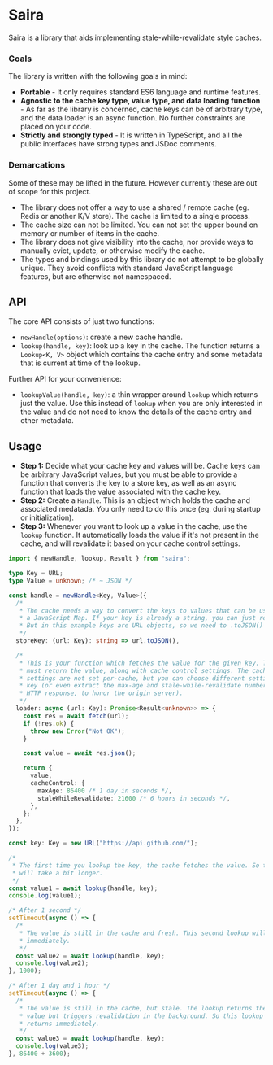 # Saira

Saira is a library that aids implementing stale-while-revalidate style caches.

### Goals

The library is written with the following goals in mind:

- **Portable** - It only requires standard ES6 language and runtime features.
- **Agnostic to the cache key type, value type, and data loading function** - As far as the library is concerned, cache keys can be of arbitrary type, and the data loader is an async function. No further constraints are placed on your code.
- **Strictly and strongly typed** - It is written in TypeScript, and all the public interfaces have strong types and JSDoc comments.

### Demarcations

Some of these may be lifted in the future. However currently these are out of scope for this project.

- The library does not offer a way to use a shared / remote cache (eg. Redis or another K/V store). The cache is limited to a single process.
- The cache size can not be limited. You can not set the upper bound on memory or number of items in the cache.
- The library does not give visibility into the cache, nor provide ways to manually evict, update, or otherwise modify the cache.
- The types and bindings used by this library do not attempt to be globally unique. They avoid conflicts with standard JavaScript language features, but are otherwise not namespaced.

## API

The core API consists of just two functions:

- `newHandle(options)`: create a new cache handle.
- `lookup(handle, key)`: look up a key in the cache. The function returns a `Lookup<K, V>` object which contains the cache entry and some metadata that is current at time of the lookup.

Further API for your convenience:

- `lookupValue(handle, key)`: a thin wrapper around `lookup` which returns just the value. Use this instead of `lookup` when you are only interested in the value and do not need to know the details of the cache entry and other metadata.

## Usage

- **Step 1:** Decide what your cache key and values will be. Cache keys can be arbitrary JavaScript values, but you must be able to provide a function that converts the key to a store key, as well as an async function that loads the value associated with the cache key.
- **Step 2:** Create a `Handle`. This is an object which holds the cache and associated medatada. You only need to do this once (eg. during startup or initialization).
- **Step 3:** Whenever you want to look up a value in the cache, use the `lookup` function. It automatically loads the value if it's not present in the cache, and will revalidate it based on your cache control settings.

```typescript
import { newHandle, lookup, Result } from "saira";

type Key = URL;
type Value = unknown; /* ~ JSON */

const handle = newHandle<Key, Value>({
  /*
   * The cache needs a way to convert the keys to values that can be used to index
   * a JavaScript Map. If your key is already a string, you can just return that.
   * But in this example keys are URL objects, so we need to .toJSON() them.
   */
  storeKey: (url: Key): string => url.toJSON(),

  /*
   * This is your function which fetches the value for the given key. The function
   * must return the value, along with cache control settings. The cache control
   * settings are not set per-cache, but you can choose different settings for each
   * key (or even extract the max-age and stale-while-revalidate numbers from the
   * HTTP response, to honor the origin server).
   */
  loader: async (url: Key): Promise<Result<unknown>> => {
    const res = await fetch(url);
    if (!res.ok) {
      throw new Error("Not OK");
    }

    const value = await res.json();

    return {
      value,
      cacheControl: {
        maxAge: 86400 /* 1 day in seconds */,
        staleWhileRevalidate: 21600 /* 6 hours in seconds */,
      },
    };
  },
});

const key: Key = new URL("https://api.github.com/");

/*
 * The first time you lookup the key, the cache fetches the value. So this lookup
 * will take a bit longer.
 */
const value1 = await lookup(handle, key);
console.log(value1);

/* After 1 second */
setTimeout(async () => {
  /*
   * The value is still in the cache and fresh. This second lookup will return
   * immediately.
   */
  const value2 = await lookup(handle, key);
  console.log(value2);
}, 1000);

/* After 1 day and 1 hour */
setTimeout(async () => {
  /*
   * The value is still in the cache, but stale. The lookup returns the (stale)
   * value but triggers revalidation in the background. So this lookup also
   * returns immediately.
   */
  const value3 = await lookup(handle, key);
  console.log(value3);
}, 86400 + 3600);
```
